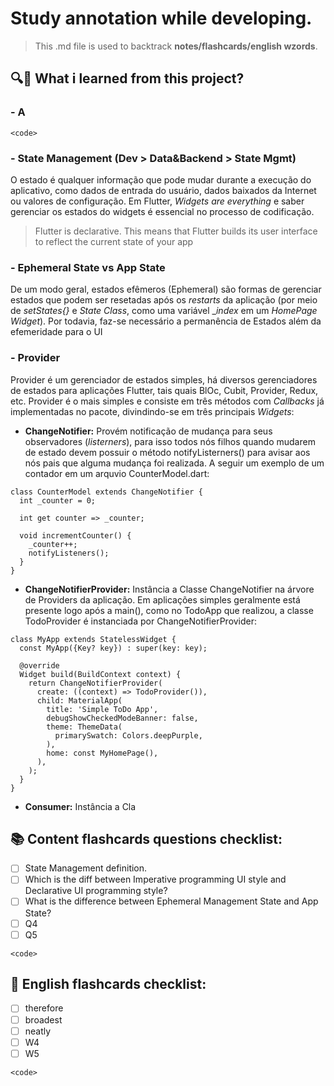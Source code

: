 # Study annotation while developing.

> This .md file is used to backtrack **notes/flashcards/english wzords**.

## 🔍🤔 What i learned from this project?

### - A

```
<code>
```

### - State Management (Dev > Data&Backend > State Mgmt)

O estado é qualquer informação que pode mudar durante a execução do aplicativo, como dados de entrada do usuário, dados baixados da Internet ou valores de configuração. Em Flutter, _Widgets are everything_ e saber gerenciar os estados do widgets é essencial no processo de codificação.

> Flutter is declarative. This means that Flutter builds its user interface to reflect the current state of your app

### - Ephemeral State vs App State

De um modo geral, estados efêmeros (Ephemeral) são formas de gerenciar estados que podem ser resetadas após os _restarts_ da aplicação (por meio de _setStates{}_ e  _State Class_, como uma variável __index_ em um _HomePage Widget_). Por todavia, faz-se necessário a permanência de Estados além da efemeridade para o UI

### - Provider

Provider é um gerenciador de estados simples, há diversos gerenciadores de estados para aplicações Flutter, tais quais BlOc, Cubit, Provider, Redux, etc. Provider é o mais simples e consiste em três métodos com _Callbacks_ já implementadas no pacote, divindindo-se em três principais _Widgets_:

- **ChangeNotifier:** Provém notificação de mudança para seus observadores (_listerners_), para isso todos nós filhos quando mudarem de estado devem possuir o método notifyListerners() para avisar aos nós pais que alguma mudança foi realizada. A seguir um exemplo de um contador em um arquvio CounterModel.dart:

```
class CounterModel extends ChangeNotifier {
  int _counter = 0;

  int get counter => _counter;

  void incrementCounter() {
    _counter++;
    notifyListeners();
  }
}
```

- **ChangeNotifierProvider:** Instância a Classe ChangeNotifier na árvore de Providers da aplicação. Em aplicações simples geralmente está presente logo após a main(), como no TodoApp que realizou, a classe TodoProvider é instanciada por ChangeNotifierProvider:

```
class MyApp extends StatelessWidget {
  const MyApp({Key? key}) : super(key: key);

  @override
  Widget build(BuildContext context) {
    return ChangeNotifierProvider(
      create: ((context) => TodoProvider()),
      child: MaterialApp(
        title: 'Simple ToDo App',
        debugShowCheckedModeBanner: false,
        theme: ThemeData(
          primarySwatch: Colors.deepPurple,
        ),
        home: const MyHomePage(),
      ),
    );
  }
}
```

- **Consumer:** Instância a Cla

## 📚 Content flashcards questions checklist:

- [ ] State Management definition.
- [ ] Which is the diff between Imperative programming UI style and Declarative UI programming
  style?
- [ ] What is the difference between Ephemeral Management State and App State?
- [ ] Q4
- [ ] Q5

```
<code>
```

## 📝 English flashcards checklist:

- [ ] therefore
- [ ] broadest
- [ ] neatly
- [ ] W4
- [ ] W5

```
<code>
```